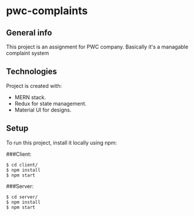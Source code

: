 # pwc-complaints

## General info
This project is an assignment for PWC company. Basically it's a managable complaint system
	
## Technologies
Project is created with:
* MERN stack.
* Redux for state management.
* Material UI for designs.
	
## Setup
To run this project, install it locally using npm:

###Client:
```
$ cd client/
$ npm install
$ npm start
```

###Server:
```
$ cd server/
$ npm install
$ npm start
```
